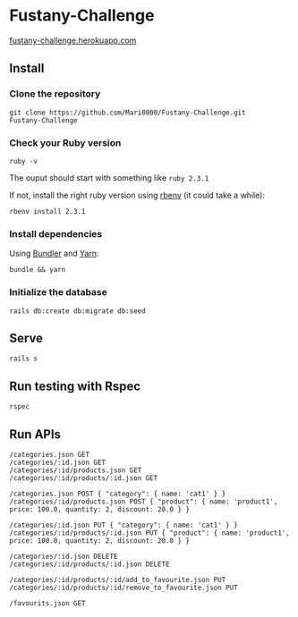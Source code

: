 # Fustany-Challenge

[fustany-challenge.herokuapp.com](https://fustany-challenge.herokuapp.com)

## Install

### Clone the repository

```shell
git clone https://github.com/Mari0000/Fustany-Challenge.git
Fustany-Challenge
```

### Check your Ruby version

```shell
ruby -v
```

The ouput should start with something like `ruby 2.3.1`

If not, install the right ruby version using [rbenv](https://github.com/rbenv/rbenv) (it could take a while):

```shell
rbenv install 2.3.1
```

### Install dependencies

Using [Bundler](https://github.com/bundler/bundler) and [Yarn](https://github.com/yarnpkg/yarn):

```shell
bundle && yarn
```

### Initialize the database

```shell
rails db:create db:migrate db:seed
```

## Serve

```shell
rails s
```

## Run testing with Rspec 
```shell 
rspec 
```

## Run APIs 
```shell
/categories.json GET
/categories/:id.json GET
/categories/:id/products.json GET
/categories/:id/products/:id.json GET

/categories.json POST { "category": { name: 'cat1' } }
/categories/:id/products.json POST { "product": { name: 'product1', price: 100.0, quantity: 2, discount: 20.0 } }

/categories/:id.json PUT { "category": { name: 'cat1' } }
/categories/:id/products/:id.json PUT { "product": { name: 'product1', price: 100.0, quantity: 2, discount: 20.0 } }

/categories/:id.json DELETE 
/categories/:id/products/:id.json DELETE 

/categories/:id/products/:id/add_to_favourite.json PUT
/categories/:id/products/:id/remove_to_favourite.json PUT

/favourits.json GET
```
